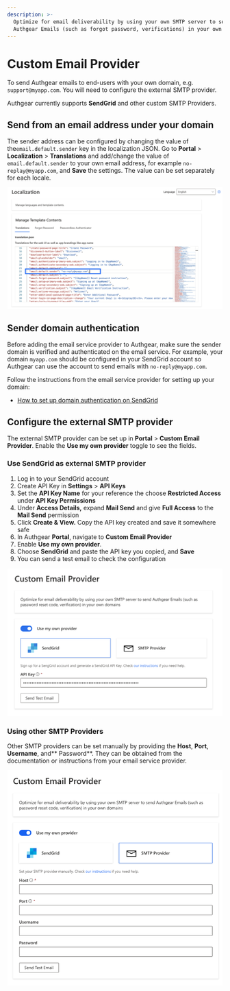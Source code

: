 ```yaml
---
description: >-
  Optimize for email deliverability by using your own SMTP server to send
  Authgear Emails (such as forgot password, verifications) in your own domains.
---
```


# Custom Email Provider

To send Authgear emails to end-users with your own domain, e.g. `support@myapp.com`. You will need to configure the external SMTP provider.

Authgear currently supports **SendGrid** and other custom SMTP Providers.

## Send from an email address under your domain

The sender address can be configured by changing the value of the`email.default.sender` key in the localization JSON. Go to **Portal** > **Localization** > **Translations** and add/change the value of `email.default.sender` to your own email address, for example `no-replay@myapp.com`, and **Save** the settings. The value can be set separately for each locale.&#x20;

![](../.gitbook/assets/email-default-sender.png)

## Sender domain authentication

Before adding the email service provider to Authgear, make sure the sender domain is verified and authenticated on the email service. For example, your domain `myapp.com` should be configured in your SendGrid account so Authgear can use the account to send emails with `no-reply@myapp.com`.

Follow the instructions from the email service provider for setting up your domain:

* [How to set up domain authentication on SendGrid](https://docs.sendgrid.com/ui/account-and-settings/how-to-set-up-domain-authentication)

## Configure the external SMTP provider

The external SMTP provider can be set up in **Portal** > **Custom Email Provider**. Enable the **Use my own provider** toggle to see the fields.

### Use SendGrid as external SMTP provider

1. Log in to your SendGrid account
2. Create API Key in **Settings** > **API Keys**
3. Set the **API Key Name** for your reference the choose **Restricted Access** under **API Key Permissions**
4. Under **Access Details,** expand **Mail Send** and give **Full Access** to the **Mail Send** permission
5. Click **Create & View.** Copy the API key created and save it somewhere safe
6. In Authgear **Portal**, navigate to **Custom Email Provider**&#x20;
7. Enable **Use my own provider**.&#x20;
8. Choose **SendGrid** and paste the API key you copied, and **Save**
9. You can send a test email to check the configuration

![](../.gitbook/assets/smtp-sendgrid.png)

### Using other SMTP Providers

Other SMTP providers can be set manually by providing the **Host**, **Port**, **Username**, and** Password**. They can be obtained from the documentation or instructions from your email service provider.

![](../.gitbook/assets/smtp-manual.png)
